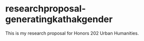 # researchproposal-generatingkathakgender
This is my research proposal for Honors 202 Urban Humanities. 
